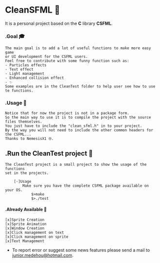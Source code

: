 # CleanSFML 👔

It is a personal project based on the **C** library **CSFML**.

### .Goal 🎓

    The main goal is to add a lot of useful functions to make more easy game
    or UI development for the CSFML users.
    Feel free to contribute with some funny function such as:
    - Particles effects
    - Text effect
    - Light management
    - Enhanced collision effect
    - ✨
    Some examples are in the CleanTest folder to help user see how to use te functions.

### .Usage 👤

    Notice that for now the project is not in a package form.
    So the main way to use it is to compile the project with the source files themselves.
    You just have to include the "clean_sfml.h" in to your project.
    By the way you will not need to include the other common headers for the CSFML...
    Thanks to NemesisX1 🤓.

##  .Run the CleanTest project 👏
    The CleanTest project is a small project to show the usage of the functions
    set in the projects.

        [-]Usage
            Make sure you have the complete CSFML package available on your OS.
                $>make
                $>./test

#### .Already Available 👾

    [x]Sprite Creation
    [x]Sprite Animation
    [x]Window Creation
    [x]Click management on text
    [x]Click management on sprite
    [x]Text Management

-   To report error or suggest some news features please send a mail to <junior.medehou@hotmail.com>.